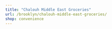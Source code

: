 ```yaml
---
title: "Chalouh Middle East Groceries"
url: /brooklyn/chalouh-middle-east-groceries/
shop: convenience
---
```

